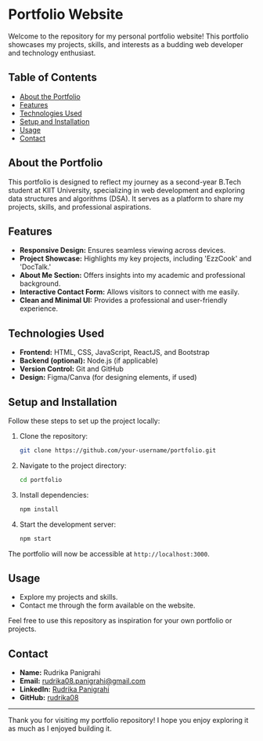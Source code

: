 # Portfolio Website

Welcome to the repository for my personal portfolio website! This portfolio showcases my projects, skills, and interests as a budding web developer and technology enthusiast.

## Table of Contents

- [About the Portfolio](#about-the-portfolio)
- [Features](#features)
- [Technologies Used](#technologies-used)
- [Setup and Installation](#setup-and-installation)
- [Usage](#usage)
- [Contact](#contact)

## About the Portfolio

This portfolio is designed to reflect my journey as a second-year B.Tech student at KIIT University, specializing in web development and exploring data structures and algorithms (DSA). It serves as a platform to share my projects, skills, and professional aspirations.

## Features

- **Responsive Design:** Ensures seamless viewing across devices.
- **Project Showcase:** Highlights my key projects, including 'EzzCook' and 'DocTalk.'
- **About Me Section:** Offers insights into my academic and professional background.
- **Interactive Contact Form:** Allows visitors to connect with me easily.
- **Clean and Minimal UI:** Provides a professional and user-friendly experience.

## Technologies Used

- **Frontend:** HTML, CSS, JavaScript, ReactJS, and Bootstrap
- **Backend (optional):** Node.js (if applicable)
- **Version Control:** Git and GitHub
- **Design:** Figma/Canva (for designing elements, if used)

## Setup and Installation

Follow these steps to set up the project locally:

1. Clone the repository:
   ```bash
   git clone https://github.com/your-username/portfolio.git
   ```
2. Navigate to the project directory:
   ```bash
   cd portfolio
   ```
3. Install dependencies:
   ```bash
   npm install
   ```
4. Start the development server:
   ```bash
   npm start
   ```

The portfolio will now be accessible at `http://localhost:3000`.

## Usage

- Explore my projects and skills.
- Contact me through the form available on the website.

Feel free to use this repository as inspiration for your own portfolio or projects.

## Contact

- **Name:** Rudrika Panigrahi  
- **Email:** [rudrika08.panigrahi@gmail.com](mailto:rudrika08.panigrahi@gmail.com)  
- **LinkedIn:** [Rudrika Panigrahi](https://www.linkedin.com/in/rudrika-panigrahi-6085b5268)  
- **GitHub:** [rudrika08](https://github.com/rudrika08)

---

Thank you for visiting my portfolio repository! I hope you enjoy exploring it as much as I enjoyed building it.
